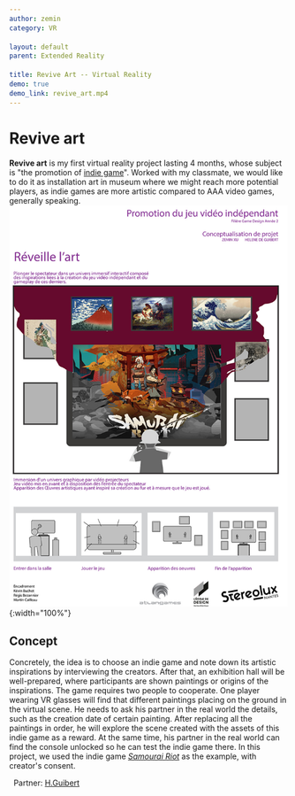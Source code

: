 ```yaml
---
author: zemin 
category: VR

layout: default 
parent: Extended Reality

title: Revive Art -- Virtual Reality
demo: true
demo_link: revive_art.mp4
---
```


# Revive art

**Revive art** is my first virtual reality project lasting 4 months, whose subject is "the promotion of [indie game](https://en.wikipedia.org/wiki/Indie_game)". Worked with my classmate, we would like to do it as installation art in museum where we might reach more potential players, as indie games are more artistic compared to AAA video games, generally speaking.
&nbsp;
![Alt text](https://raw.githubusercontent.com/zemin-xu/zemin-xu.github.io/master/assets/images/revive_art.jpg "poster"){:width="100%"}

## Concept

 Concretely, the idea is to choose an indie game and note down its artistic inspirations by interviewing the creators. After that, an exhibition hall will be well-prepared, where participants are shown paintings or origins of the inspirations. The game requires two people to cooperate. One player wearing VR glasses will find that different paintings placing on the ground in the virtual scene. He needs to ask his partner in the real world the details, such as the creation date of certain painting. After replacing all the paintings in order, he will explore the scene created with the assets of this indie game as a reward. At the same time, his partner in the real world can find the console unlocked so he can test the indie game there. In this project, we used the indie game [*Samourai Riot*](https://store.steampowered.com/app/658790/Samurai_Riot/) as the example, with creator's consent.

&nbsp;
Partner: [H.Guibert](https://www.linkedin.com/in/hélènedeguibert/)
